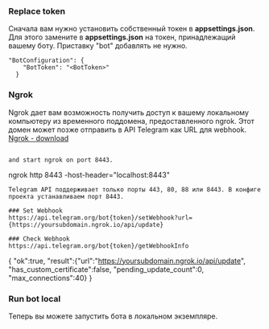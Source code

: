### Replace token
Сначала вам нужно установить собственный токен в **appsettings.json**. Для этого замените **<BotToken>** в  **appsettings.json** на токен, принадлежащий вашему боту. 
Приставку "bot" добавлять не нужно.
```
"BotConfiguration": {
    "BotToken": "<BotToken>"    
  }
```
### Ngrok
Ngrok дает вам возможность получить доступ к вашему локальному компьютеру из временного поддомена, предоставленного ngrok. Этот домен может позже отправить в API Telegram как URL для webhook.
[Ngrok - download](https://ngrok.com/download)
```

and start ngrok on port 8443.
```
ngrok http 8443 -host-header="localhost:8443"
```
Telegram API поддерживает только порты 443, 80, 88 или 8443. В конфиге проекта устанавливаем порт 8443.

### Set Webhook
https://api.telegram.org/bot{token}/setWebhook?url={https://yoursubdomain.ngrok.io/api/update}

### Check Webhook
https://api.telegram.org/bot{token}/getWebhookInfo

```
{
"ok":true,
"result":{"url":"https://yoursubdomain.ngrok.io/api/update",
"has_custom_certificate":false,
"pending_update_count":0,
"max_connections":40}
}

###  Run bot local
Теперь вы можете запустить бота в локальном экземпляре.
